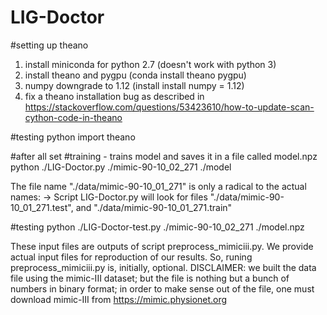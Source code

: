 # LIG-Doctor

#setting up theano
1) install miniconda for python 2.7 (doesn't work with python 3)
2) install theano and pygpu (conda install theano pygpu)
3) numpy downgrade to 1.12 (install install numpy = 1.12)
4) fix a theano installation bug as described in
https://stackoverflow.com/questions/53423610/how-to-update-scan-cython-code-in-theano

#testing
python
import theano

#after all set
#training - trains model and saves it in a file called model.npz
python ./LIG-Doctor.py ./mimic-90-10_02_271 ./model

The file name "./data/mimic-90-10_01_271" is only a radical to the actual names:
-> Script LIG-Doctor.py will look for files "./data/mimic-90-10_01_271.test", and "./data/mimic-90-10_01_271.train"

#testing
python ./LIG-Doctor-test.py ./mimic-90-10_02_271 ./model.npz

These input files are outputs of script preprocess_mimiciii.py.
We provide actual input files for reproduction of our results. So, runing preprocess_mimiciii.py is, initially, optional.
DISCLAIMER: we built the data file using the mimic-III dataset; but the file is nothing but a bunch of numbers in binary format;
in order to make sense out of the file, one must download mimic-III from https://mimic.physionet.org
